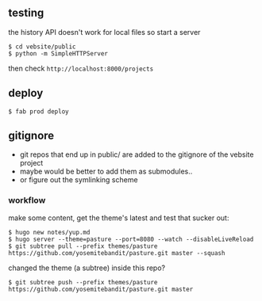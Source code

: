 ## testing
the history API doesn't work for local files so start a server

    $ cd vebsite/public
    $ python -m SimpleHTTPServer

then check `http://localhost:8000/projects`


## deploy

    $ fab prod deploy


## gitignore
 - git repos that end up in public/ are added to the gitignore of the vebsite project
 - maybe would be better to add them as submodules..
 - or figure out the symlinking scheme


### workflow

make some content, get the theme's latest and test that sucker out:

    $ hugo new notes/yup.md
    $ hugo server --theme=pasture --port=8080 --watch --disableLiveReload
    $ git subtree pull --prefix themes/pasture https://github.com/yosemitebandit/pasture.git master --squash

changed the theme (a subtree) inside this repo?

    $ git subtree push --prefix themes/pasture https://github.com/yosemitebandit/pasture.git master
